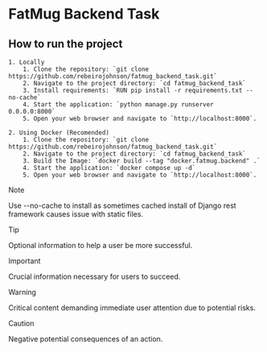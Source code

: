 # FatMug Backend Task

## How to run the project

    1. Locally
        1. Clone the repository: `git clone https://github.com/rebeirojohnson/fatmug_backend_task.git`
        2. Navigate to the project directory: `cd fatmug_backend_task`
        3. Install requirements: `RUN pip install -r requirements.txt --no-cache`
        4. Start the application: `python manage.py runserver 0.0.0.0:8000`
        5. Open your web browser and navigate to `http://localhost:8000`.
    
    2. Using Docker (Recomended)
        1. Clone the repository: `git clone https://github.com/rebeirojohnson/fatmug_backend_task.git`
        2. Navigate to the project directory: `cd fatmug_backend_task`
        3. Build the Image: `docker build --tag "docker.fatmug.backend" .`
        4. Start the application: `docker compose up -d`
        5. Open your web browser and navigate to `http://localhost:8000`.

> [!NOTE]  
> Use --no-cache to install as sometimes cached install of Django rest framework causes issue with static files.

> [!TIP]
> Optional information to help a user be more successful.

> [!IMPORTANT]  
> Crucial information necessary for users to succeed.

> [!WARNING]  
> Critical content demanding immediate user attention due to potential risks.

> [!CAUTION]
> Negative potential consequences of an action.